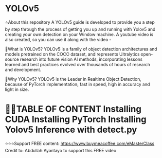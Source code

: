 # YOLOv5
⭐️About this repository
A YOLOv5 guide is developed to provide you a step by step through the process of getting you up and running with Yolov5 and creating your own detection on your Window machine.
A youtube video is also created, so you can use it along with the video - 

🚀What is YOLOv5? 
YOLOv5 is a family of object detection architectures and models pretrained on the COCO dataset, and represents Ultralytics open-source research into future vision AI methods, incorporating lessons learned and best practices evolved over thousands of hours of research and development.

🚀Why YOLOv5? 
YOLOv5 is the Leader in Realtime Object Detection, because of PyTorch implementation, fast in speed, high in accuracy and light in size. 

🌟🌟TABLE OF CONTENT
   Installing CUDA
   Installing PyTorch
   Installing Yolov5
   Inference with detect.py 
=================================================================================

⭐️⭐️⭐️Support FREE content: https://www.buymeacoffee.com/eMasterClass
Credit to: Abdullah Ayantayo to support this FREE video
